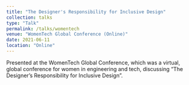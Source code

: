 ```yaml
---
title: "The Designer's Responsibility for Inclusive Design"
collection: talks
type: "Talk"
permalink: /talks/womentech
venue: "WomenTech Global Conference (Online)"
date: 2021-06-11
location: "Online"
---
```


Presented at the WomenTech Global Conference, which was a virtual, global conference for women in engineering and tech, discussing “The Designer’s Responsibility for Inclusive Design”.
